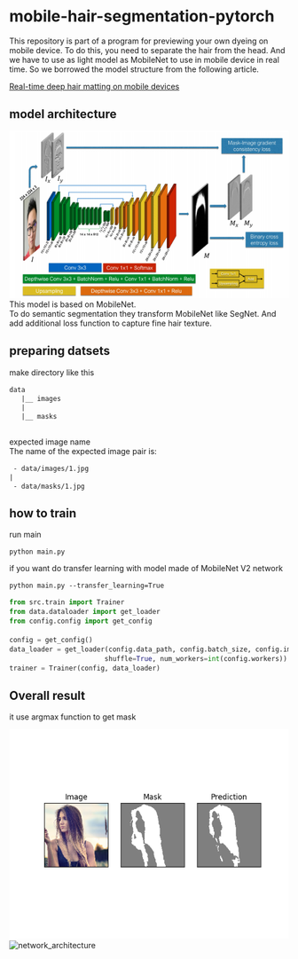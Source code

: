 # mobile-hair-segmentation-pytorch
This repository is part of a program for previewing your own dyeing on mobile device.
To do this, you need to separate the hair from the head.
And we have to use as light model as MobileNet to use in mobile device in real time.
So we borrowed the model structure from the following article.  
  
[Real-time deep hair matting on mobile devices](https://arxiv.org/abs/1712.07168) 

## model architecture
![network_architecture](./image/network_architecture.PNG)   
This model is based on MobileNet.  
To do semantic segmentation they transform MobileNet like SegNet.
And add additional loss function to capture fine hair texture.
## preparing datsets
make directory like this
```
data
   |__ images
   |
   |__ masks
   
```
expected image name  
The name of the expected image pair is:  
```
 - data/images/1.jpg 
| 
 - data/masks/1.jpg  
```
## how to train
run main
```
python main.py
```
if you want do transfer learning with model made of MobileNet V2 network
```
python main.py --transfer_learning=True
```
``` python
from src.train import Trainer
from data.dataloader import get_loader
from config.config import get_config

config = get_config()
data_loader = get_loader(config.data_path, config.batch_size, config.image_size,
                        shuffle=True, num_workers=int(config.workers))
trainer = Trainer(config, data_loader)
```

## Overall result
it use argmax function to get mask  

![network_architecture](./image/sample_image.PNG)
![network_architecture](./image/webcam.gif)
